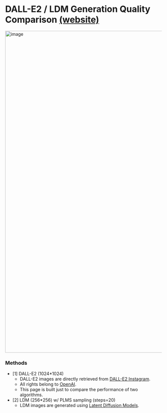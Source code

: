 # DALL-E2 / LDM Generation Quality Comparison [(website)](https://hyungkwonko.github.io/ldm-image-curation/)

<img width="1036" alt="image" src="https://user-images.githubusercontent.com/37931902/167083188-3389d651-e0ca-40ff-86fa-3af6ec90d0ac.png">

### Methods
- [1] DALL-E2 (1024*1024)
   - DALL-E2 images are directly retrieved from <a href="https://www.instagram.com/openaidalle/">DALL-E2 Instagram</a>.
   - All rights belong to <a href="https://openai.com/terms/">OpenAI</a>.
   - This page is built just to compare the performance of two algorithms.
- [2] LDM (256*256) w/ PLMS sampling (steps=20)
   - LDM images are generated using <a href="https://github.com/CompVis/latent-diffusion">Latent Diffusion Models</a>.
